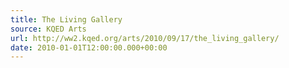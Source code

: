 ```yaml
---
title: The Living Gallery
source: KQED Arts
url: http://ww2.kqed.org/arts/2010/09/17/the_living_gallery/
date: 2010-01-01T12:00:00.000+00:00
---
```


